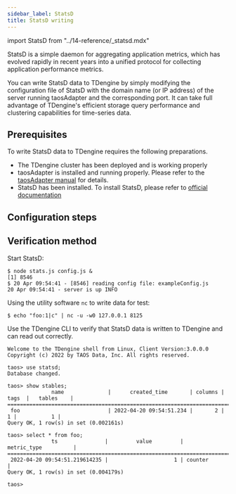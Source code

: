 ```yaml
---
sidebar_label: StatsD
title: StatsD writing
---
```


import StatsD from "../14-reference/_statsd.mdx"

StatsD is a simple daemon for aggregating application metrics, which has evolved rapidly in recent years into a unified protocol for collecting application performance metrics.

You can write StatsD data to TDengine by simply modifying the configuration file of StatsD with the domain name (or IP address) of the server running taosAdapter and the corresponding port. It can take full advantage of TDengine's efficient storage query performance and clustering capabilities for time-series data.

## Prerequisites

To write StatsD data to TDengine requires the following preparations.
- The TDengine cluster has been deployed and is working properly
- taosAdapter is installed and running properly. Please refer to the [taosAdapter manual](/reference/taosadapter) for details.
- StatsD has been installed. To install StatsD, please refer to [official documentation](https://github.com/statsd/statsd)

## Configuration steps
<StatsD />

## Verification method

Start StatsD:

```
$ node stats.js config.js &
[1] 8546
$ 20 Apr 09:54:41 - [8546] reading config file: exampleConfig.js
20 Apr 09:54:41 - server is up INFO
```

Using the utility software `nc` to write data for test:

```
$ echo "foo:1|c" | nc -u -w0 127.0.0.1 8125
```

Use the TDengine CLI to verify that StatsD data is written to TDengine and can read out correctly.

```
Welcome to the TDengine shell from Linux, Client Version:3.0.0.0
Copyright (c) 2022 by TAOS Data, Inc. All rights reserved.

taos> use statsd;
Database changed.

taos> show stables;
              name              |      created_time       | columns |  tags  |   tables    |
============================================================================================
 foo                            | 2022-04-20 09:54:51.234 |       2 |      1 |           1 |
Query OK, 1 row(s) in set (0.002161s)

taos> select * from foo;
              ts               |         value         |         metric_type          |
=======================================================================================
 2022-04-20 09:54:51.219614235 |                     1 | counter                      |
Query OK, 1 row(s) in set (0.004179s)

taos>
```
